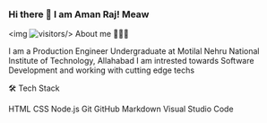 ### Hi there 👋 I am Aman Raj! Meaw                
<img ![visitors](https://visitor-badge.glitch.me/badge?page_id=page.id&left_color=green&right_color=red)/>
About me 👱🏻‍♂️

I am a Production Engineer Undergraduate at Motilal Nehru National Institute of Technology, Allahabad
I am intrested towards Software Development and working with cutting edge techs


<!--
**Amandev02/amandev02** is a ✨ _special_ ✨ repository because its `README.md` (this file) appears on your GitHub profile.

Here are some ideas to get you started:

- 🔭 I’m currently working on ...
- 🌱 I’m currently learning ...
- 👯 I’m looking to collaborate on ...
- 🤔 I’m looking for help with ...
- 💬 Ask me about ...
- 📫 How to reach me: ...
- 😄 Pronouns: ...
- ⚡ Fun fact: ...
-->

🛠  Tech Stack

HTML CSS  Node.js  Git 
GitHub  Markdown Visual Studio Code





